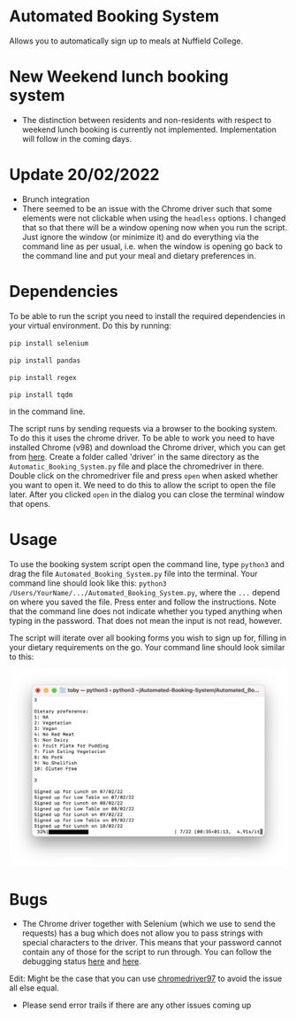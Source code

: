 # Automated Booking System
 Allows you to automatically sign up to meals at Nuffield College.
 
# New Weekend lunch booking system
- The distinction between residents and non-residents with respect to weekend lunch booking is currently not implemented. Implementation will follow in the coming days.

# Update 20/02/2022

- Brunch integration
- There seemed to be an issue with the Chrome driver such that some elements were not clickable when using the `headless` options. I changed that so that there will be a window opening now when you run the script. Just ignore the window (or minimize it) and do everything via the command line as per usual, i.e. when the window is opening go back to the command line and put your meal and dietary preferences in.

# Dependencies

To be able to run the script you need to install the required dependencies in your virtual environment. Do this by running:

`pip install selenium`

`pip install pandas`

`pip install regex`

`pip install tqdm`

in the command line.

The script runs by sending requests via a browser to the booking system. To do this it uses the chrome driver. To be able to work you need to have installed Chrome (v98) and download the Chrome driver, which you can get from [here](https://chromedriver.storage.googleapis.com/index.html?path=98.0.4758.80/). Create a folder called 'driver' in the same directory as the `Automatic_Booking_System.py` file and place the chromedriver in there. Double click on the chromedriver file and press `open` when asked whether you want to open it. We need to do this to allow the script to open the file later. After you clicked `open` in the dialog you can close the terminal window that opens.

# Usage

 To use the booking system script open the command line, type `python3` and drag the file `Automated_Booking_System.py` file into the terminal. Your command line should look like this: `python3 /Users/YourName/.../Automated_Booking_System.py`, where the `...` depend on where you saved the file. Press enter and follow the instructions. Note that the command line does not indicate whether you typed anything when typing in the password. That does not mean the input is not read, however.
 
 The script will iterate over all booking forms you wish to sign up for, filling in your dietary requirements on the go. Your command line should look similar to this:
<p align="center">
    <img src="images/example.png" width="650">
<p>

 # Bugs
 
- The Chrome driver together with Selenium (which we use to send the requests) has a bug which does not allow you to pass strings with special characters to the driver. This means that your password cannot contain any of those for the script to run through. You can follow the debugging status [here](https://github.com/SeleniumHQ/selenium/issues/10318) and [here](https://bugs.chromium.org/p/chromedriver/issues/detail?id=3999).

Edit: Might be the case that you can use [chromedriver97](https://chromedriver.storage.googleapis.com/index.html?path=97.0.4692.71/) to avoid the issue all else equal.

- Please send error trails if there are any other issues coming up
